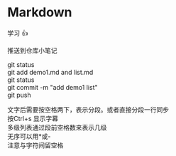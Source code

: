 # Markdown
学习
:+1:
 
 
 推送到仓库小笔记

git status   
git add demo1.md and list.md  
git status  
git commit -m "add demo1 list"  
git push

文字后需要按空格两下，表示分段。或者直接分段一行同步  
按Ctrl+s 显示字幕   
多级列表通过段前空格数来表示几级   
无序可以用*或-  
注意与字符间留空格  
